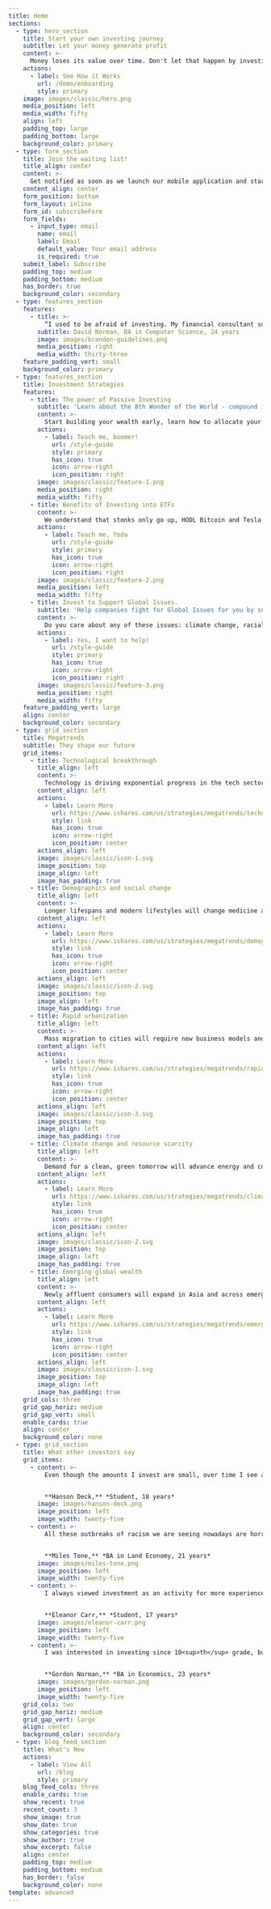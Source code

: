```yaml
---
title: Home
sections:
  - type: hero_section
    title: Start your own investing journey
    subtitle: Let your money generate profit
    content: >-
      Money loses its value over time. Don't let that happen by investing into reliable companies of your choice.
    actions:
      - label: See How it Works
        url: /demo/onboarding
        style: primary
    image: images/classic/hero.png
    media_position: left
    media_width: fifty
    align: left
    padding_top: large
    padding_bottom: large
    background_color: primary
  - type: form_section
    title: Join the waiting list!
    title_align: center
    content: >-
      Get notified as soon as we launch our mobile application and start your investment journey.
    content_align: center
    form_position: bottom
    form_layout: inline
    form_id: subscribeForm
    form_fields:
      - input_type: email
        name: email
        label: Email
        default_value: Your email address
        is_required: true
    submit_label: Subscribe
    padding_top: medium
    padding_bottom: medium
    has_border: true
    background_color: secondary
  - type: features_section
    features:
      - title: >-
          “I used to be afraid of investing. My financial consultant suggested trying MoneyWorks. Now I know that clever investing can barely ever result in a loss.”
        subtitle: David Norman, BA in Computer Science, 24 years
        image: images/brandon-guidelines.png
        media_position: right
        media_width: thirty-three
    feature_padding_vert: small
    background_color: primary
  - type: features_section
    title: Investment Strategies
    features:
      - title: The power of Passive Investing
        subtitle: 'Learn about the 8th Wonder of the World - compound interest'
        content: >-
          Start building your wealth early, learn how to allocate your money the right way. Build your knowledge and start investing now!
        actions:
          - label: Teach me, boomer!
            url: /style-guide
            style: primary
            has_icon: true
            icon: arrow-right
            icon_position: right
        image: images/classic/feature-1.png
        media_position: right
        media_width: fifty
      - title: Benefits of Investing into ETFs
        content: >-
          We understand that stonks only go up, HODL Bitcoin and Tesla $420,69 but truly set yourself apart, ETFs offer the best tools to achieve your financial goals.
        actions:
          - label: Teach me, Yoda
            url: /style-guide
            style: primary
            has_icon: true
            icon: arrow-right
            icon_position: right
        image: images/classic/feature-2.png
        media_position: left
        media_width: fifty
      - title: Invest to Support Global Issues.
        subtitle: 'Help companies fight for Global Issues for you by supporting them financially'
        content: >-
          Do you care about any of these issues: climate change, racial equity and data privacy? If so, now you can use smart ways to spread your own money across multiple companies that support your causes.
        actions:
          - label: Yes, I want to help!
            url: /style-guide
            style: primary
            has_icon: true
            icon: arrow-right
            icon_position: right
        image: images/classic/feature-3.png
        media_position: right
        media_width: fifty
    feature_padding_vert: large
    align: center
    background_color: secondary
  - type: grid_section
    title: Megatrends
    subtitle: They shape our future
    grid_items:
      - title: Technological breakthrough
        title_align: left
        content: >-
          Technology is driving exponential progress in the tech sector and far beyond. More than 75 billion internet-connected devices are expected by 2025, up from 30 billion today.
        content_align: left
        actions:
          - label: Learn More
            url: https://www.ishares.com/us/strategies/megatrends/technological-breakthrough
            style: link
            has_icon: true
            icon: arrow-right
            icon_position: center
        actions_align: left
        image: images/classic/icon-1.svg
        image_position: top
        image_align: left
        image_has_padding: true
      - title: Demographics and social change
        title_align: left
        content: >-
          Longer lifespans and modern lifestyles will change medicine and consumer habits. Some estimates project a 45% increase worldwide in people aged 60 or older by 2030.
        content_align: left
        actions:
          - label: Learn More
            url: https://www.ishares.com/us/strategies/megatrends/demographics-and-social-change
            style: link
            has_icon: true
            icon: arrow-right
            icon_position: center
        actions_align: left
        image: images/classic/icon-2.svg
        image_position: top
        image_align: left
        image_has_padding: true
      - title: Rapid urbanization
        title_align: left
        content: >-
          Mass migration to cities will require new business models and infrastructure. Two-thirds of the world’s population will reside in cities by 2050, double the percentage from 1950.
        content_align: left
        actions:
          - label: Learn More
            url: https://www.ishares.com/us/strategies/megatrends/rapid-urbanization
            style: link
            has_icon: true
            icon: arrow-right
            icon_position: center
        actions_align: left
        image: images/classic/icon-3.svg
        image_position: top
        image_align: left
        image_has_padding: true
      - title: Climate change and resource scarcity
        title_align: left
        content: >-
          Demand for a clean, green tomorrow will advance energy and conservation. Half of the world’s energy is predicted to come from solar and wind by 2050, up from just 7% in 2015.
        content_align: left
        actions:
          - label: Learn More
            url: https://www.ishares.com/us/strategies/megatrends/climate-change-resource-scarcity
            style: link
            has_icon: true
            icon: arrow-right
            icon_position: center
        actions_align: left
        image: images/classic/icon-2.svg
        image_position: top
        image_align: left
        image_has_padding: true
      - title: Emerging global wealth
        title_align: left
        content: >-
          Newly affluent consumers will expand in Asia and across emerging markets. Emerging market economies today are predicted to represent six out of the seven largest economies by 2050.
        content_align: left
        actions:
          - label: Learn More
            url: https://www.ishares.com/us/strategies/megatrends/emerging-global-wealth
            style: link
            has_icon: true
            icon: arrow-right
            icon_position: center
        actions_align: left
        image: images/classic/icon-1.svg
        image_position: top
        image_align: left
        image_has_padding: true
    grid_cols: three
    grid_gap_horiz: medium
    grid_gap_vert: small
    enable_cards: true
    align: center
    background_color: none
  - type: grid_section
    title: What other investors say
    grid_items:
      - content: >-
          Even though the amounts I invest are small, over time I see an increase. It motivates me to invest more every time.


          **Hanson Deck,** *Student, 18 years*
        image: images/hanson-deck.png
        image_position: left
        image_width: twenty-five
      - content: >-
          All these outbreaks of racism we are seeing nowadays are horrible. By investing into Black Lives Matter ETF, I know that my savings serve a purpose.


          **Miles Tone,** *BA in Land Economy, 21 years*
        image: images/miles-tone.png
        image_position: left
        image_width: twenty-five
      - content: >-
          I always viewed investment as an activity for more experienced people. With help from MoneyWorksForMe I could gain relevant knowledge to make decisions on my own.


          **Eleanor Carr,** *Student, 17 years*
        image: images/eleanor-carr.png
        image_position: left
        image_width: twenty-five
      - content: >-
          I was interested in investing since 10<sup>th</sup> grade, but only now I found an application which is both highly functional and easy to use.


          **Gordon Norman,** *BA in Economics, 23 years*
        image: images/gordon-norman.png
        image_position: left
        image_width: twenty-five
    grid_cols: two
    grid_gap_horiz: medium
    grid_gap_vert: large
    align: center
    background_color: secondary
  - type: blog_feed_section
    title: What's New
    actions:
      - label: View All
        url: /blog
        style: primary
    blog_feed_cols: three
    enable_cards: true
    show_recent: true
    recent_count: 3
    show_image: true
    show_date: true
    show_categories: true
    show_author: true
    show_excerpt: false
    align: center
    padding_top: medium
    padding_bottom: medium
    has_border: false
    background_color: none
template: advanced
---
```

